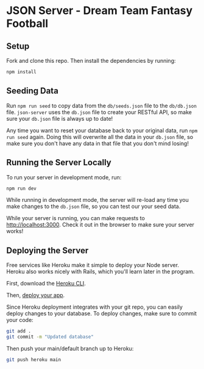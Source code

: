 # JSON Server - Dream Team Fantasy Football

## Setup

Fork and clone this repo. Then install the dependencies by running:

```sh
npm install
```

## Seeding Data


Run `npm run seed` to copy data from the `db/seeds.json` file to the
`db/db.json` file. `json-server` uses the `db.json` file to create your RESTful
API, so make sure your `db.json` file is always up to date!

Any time you want to reset your database back to your original data, run
`npm run seed` again. Doing this will overwrite all the data in your `db.json`
file, so make sure you don't have any data in that file that you don't mind
losing!

## Running the Server Locally

To run your server in development mode, run:

```sh
npm run dev
```

While running in development mode, the server will re-load any time you make
changes to the `db.json` file, so you can test our your seed data.

While your server is running, you can make requests to
[http://localhost:3000](http://localhost:3000). Check it out in the browser to
make sure your server works!

## Deploying the Server

Free services like Heroku make it simple to deploy your Node server. Heroku also
works nicely with Rails, which you'll learn later in the program.

First, download the [Heroku CLI](https://devcenter.heroku.com/articles/getting-started-with-nodejs#set-up).

Then, [deploy your app](https://devcenter.heroku.com/articles/getting-started-with-nodejs#deploy-the-app).

Since Heroku deployment integrates with your git repo, you can easily deploy
changes to your database. To deploy changes, make sure to commit your code:

```sh
git add .
git commit -m "Updated database"
```

Then push your main/default branch up to Heroku:

```sh
git push heroku main
```
